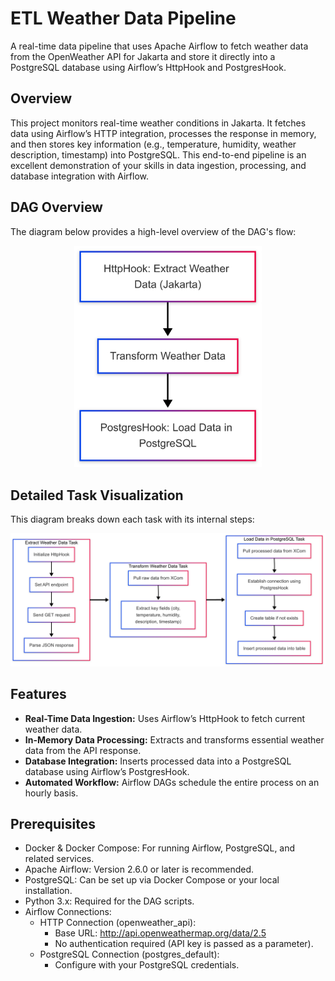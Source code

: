 # ETL Weather Data Pipeline

A real-time data pipeline that uses Apache Airflow to fetch weather data from the OpenWeather API for Jakarta and store it directly into a PostgreSQL database using Airflow’s HttpHook and PostgresHook.

## Overview

This project monitors real-time weather conditions in Jakarta. It fetches data using Airflow’s HTTP integration, processes the response in memory, and then stores key information (e.g., temperature, humidity, weather description, timestamp) into PostgreSQL. This end-to-end pipeline is an excellent demonstration of your skills in data ingestion, processing, and database integration with Airflow.

## DAG Overview

The diagram below provides a high-level overview of the DAG's flow:
<div align="center">
  <img src="image/chart1.png" alt="Chart" width="300">
</div>

## Detailed Task Visualization

This diagram breaks down each task with its internal steps:
<div align="center">
  <img src="image/chart2.png" alt="Chart" width="700">
</div>

## Features

- **Real-Time Data Ingestion:** Uses Airflow’s HttpHook to fetch current weather data.
- **In-Memory Data Processing:** Extracts and transforms essential weather data from the API response.
- **Database Integration:** Inserts processed data into a PostgreSQL database using Airflow’s PostgresHook.
- **Automated Workflow:** Airflow DAGs schedule the entire process on an hourly basis.

## Prerequisites
- Docker & Docker Compose: For running Airflow, PostgreSQL, and related services.
- Apache Airflow: Version 2.6.0 or later is recommended.
- PostgreSQL: Can be set up via Docker Compose or your local installation.
- Python 3.x: Required for the DAG scripts.
- Airflow Connections:
    - HTTP Connection (openweather_api):
        - Base URL: http://api.openweathermap.org/data/2.5
        - No authentication required (API key is passed as a parameter).
    - PostgreSQL Connection (postgres_default):
        - Configure with your PostgreSQL credentials.

